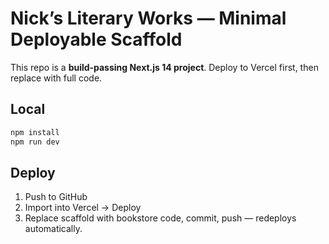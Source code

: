 # Nick’s Literary Works — Minimal Deployable Scaffold

This repo is a **build‑passing Next.js 14 project**. Deploy to Vercel first, then replace with full code.

## Local

```bash
npm install
npm run dev
```

## Deploy

1. Push to GitHub
2. Import into Vercel → Deploy
3. Replace scaffold with bookstore code, commit, push — redeploys automatically.
